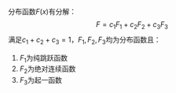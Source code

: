 分布函数$F(x)$有分解：
$$
F = c_1F_1 + c_2F_2 + c_3F_3
$$
满足$c_1 + c_2 + c_3 = 1$，$F_1, F_2, F_3$均为分布函数且：
1. $F_1$为纯跳跃函数
2. $F_2$为绝对连续函数
3. $F_3$为起一函数